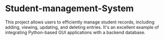 # Student-management-System
This project allows users to efficiently manage student records, including adding, viewing, updating, and deleting entries. It's an excellent example of integrating Python-based GUI applications with a backend database.
